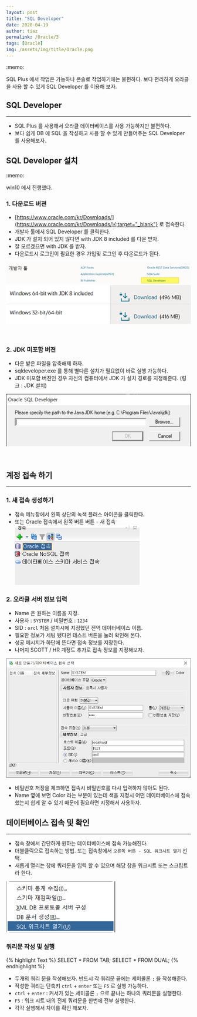 ```yaml
---
layout: post
title: "SQL Developer"
date: 2020-04-19
author: tiaz
permalink: /Oracle/3
tags: [Oracle]
img: /assets/img/title/Oracle.png
---
```

<div class="callout">:memo: 
<p>
SQL Plus 에서 작업은 가능하나 콘솔로 작업하기에는 불편하다. 
보다 편리하게 오라클을 사용 할 수 있게 SQL Developer 를 이용해 보자.
</p>
</div>

## SQL Developer
---
- SQL Plus 를 사용해서 오라클 데이터베이스를 사용 가능하지만 불편하다.
- 보다 쉽게 DB 에 SQL 을 작성하고 사용 할 수 있게 만들어주는 SQL Developer 를 사용해보자.

## SQL Developer 설치
<div class="callout">:memo: 
    <p>win10 에서 진행했다.</p>
</div>

### 1. 다운로드 버젼
- [https://www.oracle.com/kr/Downloads/](https://www.oracle.com/kr/Downloads/){:target="_blank"}  로 접속한다.
- 개발자 툴에서 SQL Developer 를 클릭한다.
- JDK 가 설치 되어 있지 않다면 with JDK 8 included 를 다운 받자.
- 잘 모르겠으면 with JDK 를 받자.
- 다운로드시 로그인이 필요한 경우 가입및 로그인 후 다온로드가 된다.

!["SQL Developer"](/assets/img/content/Oracle/Oracle-14.png)
!["SQL Developer"](/assets/img/content/Oracle/Oracle-15.png)

<br/>

### 2. JDK 미포함 버젼
- 다운 받은 파일을 압축해제 하자.
- sqldeveloper.exe 를 통해 별다른 설치가 필요없이 바로 실행 가능하다.
- JDK 미포함 버젼인 경우 자신의 컴퓨터에서 JDK 가 설치 경로를 지정해준다. (링크 : JDK 설치)

!["SQL Developer"](/assets/img/content/Oracle/Oracle-16.png)

<br/>

## 계정 접속 하기
---
### 1. 새 접속 생성하기
- 접속 메뉴창에서 왼쪽 상단의 녹색 플러스 아이콘을 클릭한다.
- 또는 Oracle 접속에서 왼쪽 버튼 버튼 - 새 접속
!["SQL Developer"](/assets/img/content/Oracle/Oracle-17.png)


### 2. 오라클 서버 정보 입력
- Name 은 원하는 이름을 지정.
- 사용자 :  `SYSTEM`  /  비밀번호 : `1234`
- SID : `orcl` 처음 설치시에 지정했던 전역 데이터베이스 이름.
- 필요한 정보가 세팅 됐다면 테스트 버튼을 눌러 확인해 본다.
- 성공 메시지가 하단에 뜬다면 접속 정보를 저장한다.
- 나머지 SCOTT / HR 계정도 추가로 접속 정보를 지정해보자.

!["SQL Developer"](/assets/img/content/Oracle/Oracle-18.png)

- 비밀번호 저장을 체크하면 접속시 비밀번호를 다시 입력하지 않아도 된다.
- Name 옆에 보면 Color 라는 부분이 있는데 색을 지정시 어떤 데이터베이스에 접속했는지 쉽게 알 수 있기 때문에 필요하면 지정해서 사용하자.

## 데이터베이스 접속 및 확인
---
- 접속 창에서 간단하게 원하는 데이터베이스에 접속 가능해진다.
- 더블클릭으로 접속하는 방법. 또는 접속창에서 `오른쪽 버튼 - SQL 워크시트 열기` 선택.
- 새롭게 열리는 창에 쿼리문을 입력 할 수 있으며 해당 창을 워크시트 또는 스크립트라 한다.

!["SQL Developer"](/assets/img/content/Oracle/Oracle-20.png)

### 쿼리문 작성 및 실행
{% highlight Text %}
    SELECT * FROM TAB;
    SELECT * FROM DUAL;
{% endhighlight %}

- 두개의 쿼리 문을 작성해보자. 반드시 각 쿼리문 끝에는 세미콜론 `;` 을 작성해준다.
- 작성한 쿼리는 단축키 `ctrl` + `enter` 또는 `F5` 로 실행 가능하다.
- `ctrl` + `enter`  : 커서가 있는 세미콜론 `;` 으로 끝나는 하나의 쿼리문을 실행한다.
- `F5`  : 워크 시트 내의 전체 쿼리문을 한번에 전부 실행한다.
- 각각 실행해서 차이를 확인 해보자.